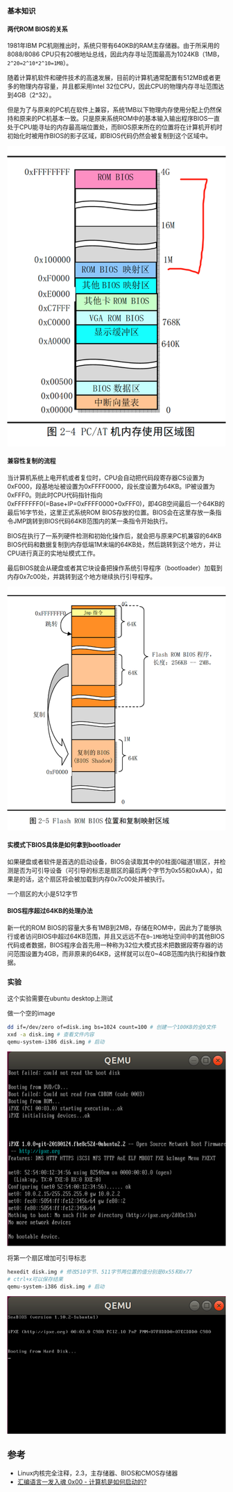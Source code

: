 
### 基本知识


#### 两代ROM BIOS的关系

1981年IBM PC机刚推出时，系统只带有640KB的RAM主存储器。由于所采用的8088/8086 CPU只有20根地址总线，因此内存寻址范围最高为1024KB（1MB，`2^20=2^10*2^10=1MB`）。

随着计算机软件和硬件技术的高速发展，目前的计算机通常配置有512MB或者更多的物理内存容量，并且都采用Intel 32位CPU，因此CPU的物理内存寻址范围达到4GB（2^32）。

但是为了与原来的PC机在软件上兼容，系统1MB以下物理内存使用分配上仍然保持和原来的PC机基本一致。只是原来系统ROM中的基本输入输出程序BIOS一直处于CPU能寻址的内存最高端位置处，而BIOS原来所在的位置将在计算机开机时初始化时被用作BIOS的影子区域，即BIOS代码仍然会被复制到这个区域中。

![](/static/images/2204/p014.png)

#### 兼容性复制的流程

当计算机系统上电开机或者复位时，CPU会自动把代码段寄存器CS设置为0xF000，段基地址被设置为0xFFFF0000，段长度设置为64KB。IP被设置为0xFFF0。则此时CPU代码指针指向0xFFFFFFF0(=Base+IP=0xFFFF0000+0xFFF0)，即4GB空间最后一个64KB的最后16字节处，这里正式系统ROM BIOS存放的位置。BIOS会在这里存放一条指令JMP跳转到BIOS代码64KB范围内的某一条指令开始执行。

BIOS在执行了一系列硬件检测和初始化操作后，就会把与原来PC机兼容的64KB BIOS代码和数据复制到内存低端1M末端的64KB处，然后跳转到这个地方，并让CPU进行真正的实地址模式工作。

最后BIOS就会从硬盘或者其它块设备把操作系统引导程序（bootloader）加载到内存0x7c00处，并跳转到这个地方继续执行引导程序。

![](/static/images/2204/p015.png)


#### 实模式下BIOS具体是如何拿到bootloader

如果硬盘或者软件是首选的启动设备，BIOS会读取其中的0柱面0磁道1扇区，并检测是否为可引导设备（可引导的标志是扇区的最后两个字节为0x55和0xAA），如果是的话，这个扇区将会被加载到内存0x7c00处并被执行。

一个扇区的大小是512字节

#### BIOS程序超过64KB的处理办法

新一代的ROM BIOS的容量大多有1MB到2MB，存储在ROM中，因此为了能够执行或者访问BIOS中超过64KB范围，并且又远远不在`0~1MB`地址空间中的其他BIOS代码或者数据，BIOS程序会首先用一种称为32位大模式技术把数据段寄存器的访问范围设置为4GB，而非原来的64KB，这样就可以在0~4GB范围内执行和操作数据。

### 实验

这个实验需要在ubuntu desktop上测试

做一个空的image

```bash
dd if=/dev/zero of=disk.img bs=1024 count=100 # 创建一个100KB的全0文件
xxd -a disk.img # 查看文件内容
qemu-system-i386 disk.img # 启动
```

![](/static/images/2204/p017.png)

将第一个扇区增加可引导标志

```bash
hexedit disk.img # 修改510字节、511字节两位置的值分别是0x55和0x77
# ctrl+x可以保存结果
qemu-system-i386 disk.img # 启动
```

![](/static/images/2204/p016.png)

## 参考

- Linux内核完全注释，2.3，主存储器、BIOS和CMOS存储器
- [汇编语言一发入魂 0x00 - 计算机是如何启动的?](https://kviccn.github.io/posts/2020/02/%E6%B1%87%E7%BC%96%E8%AF%AD%E8%A8%80%E4%B8%80%E5%8F%91%E5%85%A5%E9%AD%82-0x00-%E8%AE%A1%E7%AE%97%E6%9C%BA%E6%98%AF%E5%A6%82%E4%BD%95%E5%90%AF%E5%8A%A8%E7%9A%84/)
